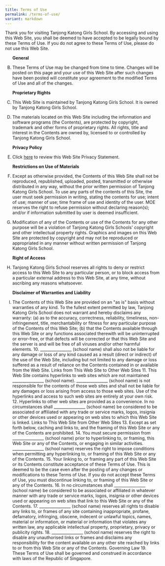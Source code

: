 ```yaml
---
title: Terms of Use
permalink: /terms-of-use/
variant: markdown
---
```

<p>Thank you for visiting Tanjong Katong Girls School. By accessing and using this Web Site, you shall be deemed to have accepted to be legally bound by these Terms of Use. If you do not agree to these Terms of Use, please do not use this Web Site. </p>
<ol start="2" type="A">
<b>General</b>
    <li>
        <p>These Terms of Use may be changed from time to time. Changes will be posted on this page and your use of this Web Site after such changes have been posted will constitute your agreement to the modified Terms of Use and all of the changes.</p>
        <b>Proprietary Rights </b>
    </li>
    <li>
        <p>This Web Site is maintained by Tanjong Katong Girls School. It is owned by Tanjong Katong Girls School.</p>
    </li>
    <li>
        <p>The materials located on this Web Site including the information and software programs (the Contents), are protected by copyright, trademark and other forms of proprietary rights. All rights, title and interest in the Contents are owned by, licensed to or controlled by Tanjong Katong Girls School. </p>
			<b>Privacy Policy </b>
			</li><li>
				<p>Click <a href="/privacy/" target="_blank" rel="noopener">here</a> to review this Web Site Privacy Statement. </p>
	</li>
	<b>Restrictions on Use of Materials </b>
	<li>
		<p>Except as otherwise provided, the Contents of this Web Site shall not be reproduced, republished, uploaded, posted, transmitted or otherwise distributed in any way, without the prior written permission of Tanjong Katong Girls School. To use any parts of the contents of this Site, the user must seek permission in writing, stating the contents for use; intent of use; manner of use; time frame of use and identity of the user. MOE reserves the right to refuse permission without declaring reason(s); and/or if information submitted by user is deemed insufficient. </p>
	</li>
	<li>
		<p>Modification of any of the Contents or use of the Contents for any other purpose will be a violation of Tanjong Katong Girls Schools' copyright and other intellectual property rights. Graphics and images on this Web Site are protected by copyright and may not be reproduced or appropriated in any manner without written permission of Tanjong Katong Girls School.</p>
	</li>
	<b>Right of Access </b>
	<li>
		<p>Tanjong Katong Girls School reserves all rights to deny or restrict access to this Web Site to any particular person, or to block access from a particular external address to this Web Site, at any time, without ascribing any reasons whatsoever. </p>
	</li>
	<b>Disclaimer of Warranties and Liability</b>
	<li>
		<p>The Contents of this Web Site are provided on an "as is" basis without warranties of any kind. To the fullest extent permitted by law, Tanjong Katong Girls School does not warrant and hereby disclaims any warranty: 
(a) as to the accuracy, correctness, reliability, timeliness, non-infringement, title, merchantability or fitness for any particular purpose of the Contents of this Web Site; 
(b) that the Contents available through this Web Site or any functions associated therewith will be uninterrupted or error-free, or that defects will be corrected or that this Web Site and the server is and will be free of all viruses and/or other harmful elements. 
10. ________________ (school name) shall also not be liable for any damage or loss of any kind caused as a result (direct or indirect) of the use of the Web Site, including but not limited to any damage or loss suffered as a result of reliance on the Contents contained in or available from the Web Site. 
Links from This Web Site to Other Web Sites 
11. This Web Site contains hyperlinks to web sites which are not maintained ________________ (school name). ________________ (school name) is not responsible for the contents of those web sites and shall not be liable for any damages or loss arising from access to those web sites. Use of the hyperlinks and access to such web sites are entirely at your own risk. 
12. Hyperlinks to other web sites are provided as a convenience. In no circumstances shall ________________ (school name) be considered to be associated or affiliated with any trade or service marks, logos, insignia or other devices used or appearing on web sites to which this Web Site is linked. 
Links to This Web Site from Other Web Sites 
13. Except as set forth below, caching and links to, and the framing of this Web Site or any of the Contents are prohibited. 
14. You must secure permission from ________________ (school name) prior to hyperlinking to, or framing, this Web Site or any of the Contents, or engaging in similar activities. ________________ (school name) reserves the right to impose conditions when permitting any hyperlinking to, or framing of this Web Site or any of the Contents. 
15. Your linking to, or framing any part of this Web Site or its Contents constitute acceptance of these Terms of Use. This is deemed to be the case even after the posting of any changes or modifications to these Terms of Use. If you do not accept these Terms of Use, you must discontinue linking to, or framing of this Web Site or any of the Contents. 
16. In no circumstances shall ________________ (school name) be considered to be associated or affiliated in whatever manner with any trade or service marks, logos, insignia or other devices used or appearing on web sites that link to this Web Site or any of the Contents. 
17. ________________ (school name) reserves all rights to disable any links to, or frames of any site containing inappropriate, profane, defamatory, infringing, obscene, indecent or unlawful topics, names, material or information, or material or information that violates any written law, any applicable intellectual property, proprietary, privacy or publicity rights. 
18. ________________ (school name) reserves the right to disable any unauthorised links or frames and disclaims any responsibility for the content available on any other site reached by links to or from this Web Site or any of the Contents. 
Governing Law 
19. These Terms of Use shall be governed and construed in accordance with laws of the Republic of Singapore. 
    </p></li>
</ol>
